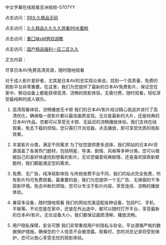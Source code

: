 中文字幕在线观看亚洲视频-0707YY

点击访问：<a href="https://vassv.pages.dev/">99久久精品无码</a>

点击访问：<a href="https://gsd-agv.pages.dev/">久久精品久久久久观看99水蜜桃</a>

点击访问：<a href="https://gda-c7m.pages.dev/">重囗味sM男奴调教</a>

点击访问：<a href="https://tfda.pages.dev/">国产精品福利一区二区久久</a>

正文内容：

尽享日本AV免费高清资源，随时随地观看

对于成人影片爱好者，尤其是日本AV的忠实观众来说，找到一个高质量、免费的观影平台非常重要。在这里，我们为您提供了最新的日本AV免费影片，保证您在家中、移动设备上都能获得高清、流畅的观影体验。无需付费，随时观看，轻松享受最纯粹的成人娱乐。

1. 高清观看体验，流畅播放无卡顿
我们的日本AV影片经过精心挑选并进行了高清优化，确保每一部影片都以最佳画质呈现。无论是最新的大片，还是经典的日本AV作品，您都可以享受无卡顿、无延迟的流畅播放体验。我们支持在线观看，免去下载的烦恼，您只需打开浏览器，点击播放，即可享受优质的观影效果。

2. 丰富影片分类，满足不同需求
为了给您提供更多选择，我们网站的日本AV资源涵盖了各类热门题材，包括明星、导演、剧情、风格等多种分类。您可以根据自己的喜好快速找到想看的影片。无论您偏爱经典剧情，还是喜欢探索新颖题材，我们都能满足您的需求。

3. 免费、无广告，纯净观影体验
与传统收费平台不同，我们的站点完全免费，所有影片均可免费观看。最重要的是，我们为您提供一个无广告、无弹窗的干净观影环境。免去中断的烦恼，您可以专注于影片内容，享受连续、流畅的播放体验。

4. 兼容多设备，随时随地观看
我们的网站完美适配各种设备，包括PC、手机、平板等。不论您是在家中，还是在外出途中，都可以随时打开平台，享受最新的日本AV影片。无论设备大小，我们都保证画质清晰、播放流畅。

5. 用户隐私保障，安全可靠
我们非常重视用户的隐私与安全。平台遵循严格的数据保护措施，确保您的个人信息不会被泄露。观看时，您的浏览记录将受到保护，您可以放心享受无忧的观影体验。


<span style="display:none;">[Canonical link]( https://github.com/na20250707/na13 ）</span>
